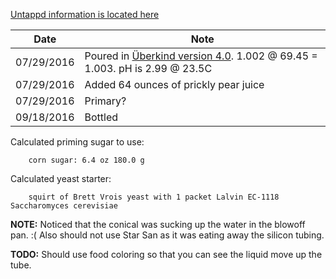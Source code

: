 [Untappd information is located here](@TODO)

Date | Note
--- | ---
07/29/2016 | Poured in [Überkind version 4.0](https://github.com/hamzy/AndromedaBrewery/tree/master/Beers/%C3%9Cberkind/v3).  1.002 @ 69.45 = 1.003. pH is 2.99 @ 23.5C
07/29/2016 | Added 64 ounces of prickly pear juice
07/29/2016 | Primary?
09/18/2016 | Bottled

Calculated priming sugar to use:
```
    corn sugar: 6.4 oz 180.0 g
```

Calculated yeast starter:
```
    squirt of Brett Vrois yeast with 1 packet Lalvin EC-1118 Saccharomyces cerevisiae
```

**NOTE:**  Noticed that the conical was sucking up the water in the blowoff pan. :( Also should not use Star San as it was eating away the silicon tubing.

**TODO:** Should use food coloring so that you can see the liquid move up the tube.
